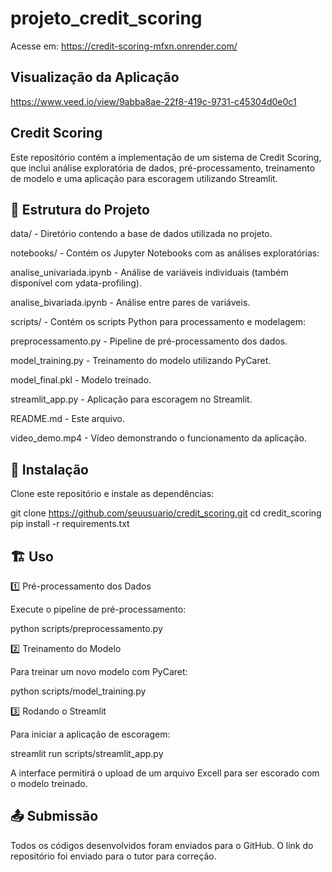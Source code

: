# projeto_credit_scoring

Acesse em: <https://credit-scoring-mfxn.onrender.com/>

## Visualização da Aplicação

https://www.veed.io/view/9abba8ae-22f8-419c-9731-c45304d0e0c1

## Credit Scoring

Este repositório contém a implementação de um sistema de Credit Scoring, que inclui análise exploratória de dados, pré-processamento, treinamento de modelo e uma aplicação para escoragem utilizando Streamlit.

## 📌 Estrutura do Projeto

data/ - Diretório contendo a base de dados utilizada no projeto.

notebooks/ - Contém os Jupyter Notebooks com as análises exploratórias:

analise_univariada.ipynb - Análise de variáveis individuais (também disponível com ydata-profiling).

analise_bivariada.ipynb - Análise entre pares de variáveis.

scripts/ - Contém os scripts Python para processamento e modelagem:

preprocessamento.py - Pipeline de pré-processamento dos dados.

model_training.py - Treinamento do modelo utilizando PyCaret.

model_final.pkl - Modelo treinado.

streamlit_app.py - Aplicação para escoragem no Streamlit.

README.md - Este arquivo.

video_demo.mp4 - Vídeo demonstrando o funcionamento da aplicação.

## 🔧 Instalação

Clone este repositório e instale as dependências:

 git clone https://github.com/seuusuario/credit_scoring.git
 cd credit_scoring
 pip install -r requirements.txt

## 🏗️ Uso

1️⃣ Pré-processamento dos Dados

Execute o pipeline de pré-processamento:

python scripts/preprocessamento.py

2️⃣ Treinamento do Modelo

Para treinar um novo modelo com PyCaret:

python scripts/model_training.py

3️⃣ Rodando o Streamlit

Para iniciar a aplicação de escoragem:

streamlit run scripts/streamlit_app.py

A interface permitirá o upload de um arquivo Excell para ser escorado com o modelo treinado.

## 📤 Submissão

Todos os códigos desenvolvidos foram enviados para o GitHub. O link do repositório foi enviado para o tutor para correção.

